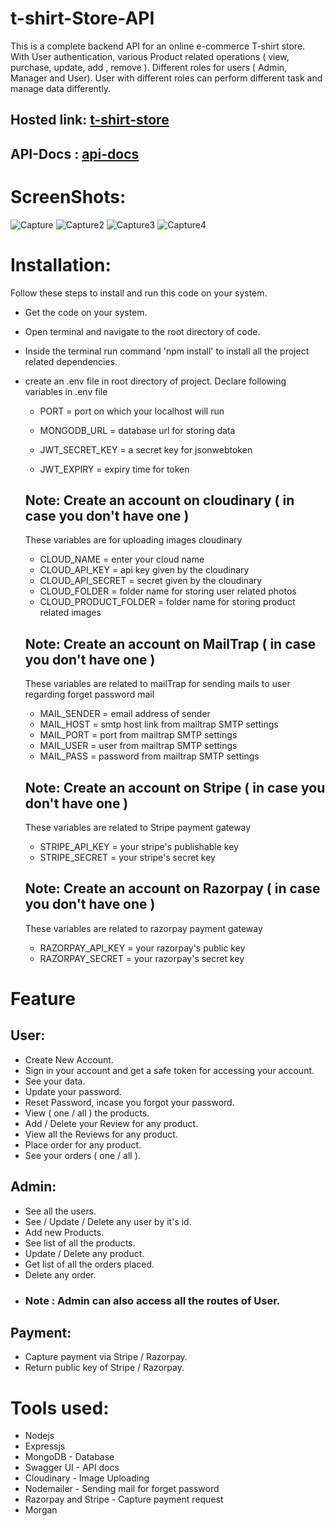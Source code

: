 # t-shirt-Store-API
  This is a complete backend API for an online e-commerce T-shirt store. With User authentication, various Product related operations ( view, purchase, update, add , remove ). Different roles for users ( Admin, Manager and User).
  User with different roles can perform different task and manage data differently.

  ## Hosted link: [t-shirt-store](https://t-shirt-store.up.railway.app/)
  ## API-Docs : [api-docs](https://t-shirt-store.up.railway.app/api-docs/)

# ScreenShots:
  ![Capture](https://github.com/rajxode/t-shirt-Store-API/assets/120395470/5c29843f-5e0e-46d0-9e5c-0773e8def161)
  ![Capture2](https://github.com/rajxode/t-shirt-Store-API/assets/120395470/4bb74ca5-eb4c-4881-904f-4a7aeaaa540e)
  ![Capture3](https://github.com/rajxode/t-shirt-Store-API/assets/120395470/58800f8c-424e-438a-947c-617817596b52)
  ![Capture4](https://github.com/rajxode/t-shirt-Store-API/assets/120395470/811d356c-b56f-4455-ae53-614e30943f69)
# Installation:
  Follow these steps to install and run this code on your system.
  - Get the code on your system.
  - Open terminal and navigate to the root directory of code.
  - Inside the terminal run command 'npm install' to install all the project related dependencies.
  - create an .env file in root directory of project.
      Declare following variables in .env file
      - PORT = port on which your localhost will run
      - MONGODB_URL = database url for storing data
        
      - JWT_SECRET_KEY = a secret key for jsonwebtoken
      - JWT_EXPIRY = expiry time for token

      ## Note: Create an account on cloudinary ( in case you don't have one )
      These variables are for uploading images cloudinary  
      - CLOUD_NAME = enter your cloud name
      - CLOUD_API_KEY = api key given by the cloudinary
      - CLOUD_API_SECRET = secret given by the cloudinary
      - CLOUD_FOLDER = folder name for storing user related photos 
      - CLOUD_PRODUCT_FOLDER = folder name for storing product related images

      ## Note: Create an account on MailTrap ( in case you don't have one )
      These variables are related to mailTrap for sending mails to user regarding forget password mail
      - MAIL_SENDER = email address of sender 
      - MAIL_HOST = smtp host link from mailtrap SMTP settings
      - MAIL_PORT = port from mailtrap SMTP settings
      - MAIL_USER = user from mailtrap SMTP settings
      - MAIL_PASS = password from mailtrap SMTP settings

      ## Note: Create an account on Stripe ( in case you don't have one )
      These variables are related to Stripe payment gateway
      - STRIPE_API_KEY = your stripe's publishable key
      - STRIPE_SECRET = your stripe's secret key

      ## Note: Create an account on Razorpay ( in case you don't have one )
      These variables are related to razorpay payment gateway
      - RAZORPAY_API_KEY = your razorpay's public key
      - RAZORPAY_SECRET = your razorpay's secret key

# Feature
  ## User:
  - Create New Account.
  - Sign in your account and get a safe token for accessing your account.
  - See your data.
  - Update your password.
  - Reset Password, incase you forgot your password.
  - View ( one / all ) the products.
  - Add / Delete your Review for any product.
  - View all the Reviews for any product.
  - Place order for any product.
  - See your orders ( one / all ).

  ## Admin:
  - See all the users.
  - See / Update / Delete any user by it's id.
  - Add new Products.
  - See list of all the products.
  - Update / Delete any product.
  - Get list of all the orders placed.
  - Delete any order.
  - ### Note : Admin can also access all the routes of User.

  ## Payment:
  - Capture payment via Stripe / Razorpay.
  - Return public key of Stripe / Razorpay.

# Tools used:
  - Nodejs
  - Expressjs
  - MongoDB - Database
  - Swagger UI - API docs
  - Cloudinary - Image Uploading
  - Nodemailer - Sending mail for forget password
  - Razorpay and Stripe - Capture payment request
  - Morgan
